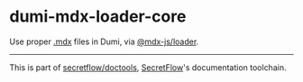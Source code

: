 # dumi-mdx-loader-core

Use proper [.mdx] files in Dumi, via [@mdx-js/loader](https://mdxjs.com/packages/loader/).

---

This is part of [secretflow/doctools], [SecretFlow]'s documentation toolchain.

[.mdx]: https://mdxjs.com/
[@mdx-js/loader]: https://mdxjs.com/packages/loader/
[secretflow/doctools]: https://github.com/secretflow/doctools
[SecretFlow]: https://secretflow.org.cn/

